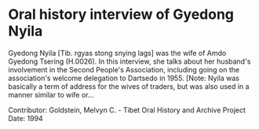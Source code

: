 # Oral history interview of Gyedong Nyila


Gyedong Nyila [Tib. rgyas stong snying lags] was the wife of Amdo Gyedong Tsering (H.0026). In this interview, she talks about her husband's involvement in the Second People's Association, including going on the association's welcome delegation to Dartsedo in 1955. [Note: Nyila was basically a term of address for the wives of traders, but was also used in a manner similar to wife or...


Contributor:
                        Goldstein, Melvyn C. - Tibet Oral History and Archive Project  
Date:
1994  
